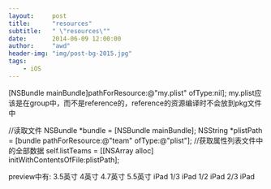 ```yaml
---
layout:     post
title:      "resources"
subtitle:   " \"resources\""
date:       2014-06-09 12:00:00
author:     "awd"
header-img: "img/post-bg-2015.jpg"
tags:
    - iOS
---
```

[NSBundle mainBundle]pathForResource:@"my.plist" ofType:nil];
my.plist应该是在group中，而不是reference的，reference的资源编译时不会放到pkg文件中


//读取文件
NSBundle *bundle = [NSBundle mainBundle];
	NSString *plistPath = [bundle pathForResource:@"team"
                                           ofType:@"plist"];
//获取属性列表文件中的全部数据
self.listTeams = [[NSArray alloc] initWithContentsOfFile:plistPath];    


preview中有:
3.5英寸
4英寸
4.7英寸
5.5英寸
iPad 1/3
iPad 1/2
iPad 2/3
iPad


